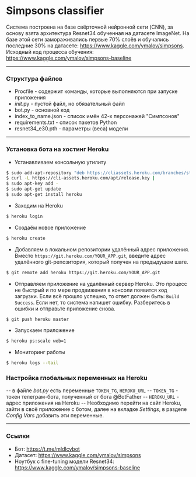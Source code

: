 # Simpsons classifier

Система построена на базе свёрточной нейронной сети (CNN), за основу взята архитектура Resnet34 обученная на датасете ImageNet. 
На базе этой сети замораживались первые 70% слоёв и обучались последние 30% на датасете: https://www.kaggle.com/ymalov/simpsons. 
Исходный код процесса обучения: https://www.kaggle.com/ymalov/simpsons-baseline

---

### Структура файлов
- Procfile - содержит команды, которые выполняются при запуске приложения
- _init_.py - пустой файл, но обязательный файл
- bot.py - основной код
- index_to_name.json - список имён 42-х персонажей "Симпсонов"
- requirements.txt - список пакетов Python
- resnet34_e30.pth - параметры (веса) модели

---

### Установка бота на хостинг Heroku
- Устанавливаем консольную утилиту
```sh
$ sudo add-apt-repository "deb https://cliassets.heroku.com/branches/stable/apt ./"
$ curl -L https://cli-assets.heroku.com/apt/release.key |
$ sudo apt-key add -
$ sudo apt-get update
$ sudo apt-get install heroku
```
- Заходим на Heroku
```sh
$ heroku login
```
- Создаём новое приложение
```sh
$ heroku create
```
- Добавляем в локальном репозитории удалённый адрес приложения. Вместо `https://git.heroku.com/YOUR_APP.git`, введите адрес удалённого git-репозитория, который получен на предыдущем шаге. 
```sh
$ git remote add heroku https://git.heroku.com/YOUR_APP.git
```
- Отправляем приложение на удалённый сервер Heroku. Это процесс не быстрый и по мере продвижения в консоли появится ход загрузки. Если всё прошло успешно, то ответ должен быть: `Build Success`. Если нет, то система напишет ошибку. Разберитесь в ошибки и отправьте приложение снова.
```sh
$ git push heroku master
```
- Запускаем приложение
```sh
$ heroku ps:scale web=1
```
- Мониторинг работы
```sh
$ heroku logs --tail
```

### Настройка глобальных переменных на Heroku

-- в файле _bot.py_ есть переменные `TOKEN_TG`, `HEROKU_URL`
-- `TOKEN_TG` - токен телеграм-бота, полученный от бота @BotFather
-- `HEROKU_URL` - адрес приложения на Heroku
-- Необходимо перейти на сайт Heroku, зайти в своё приложение с ботом, далее на вкладке _Settings_, в разделе _Config Vars_ добавить эти переменные.

---

### Ссылки
- Бот: https://t.me/mldlcvbot
- Датасет: https://www.kaggle.com/ymalov/simpsons
- Ноутбук с fine-tuning модели Resnet34: https://www.kaggle.com/ymalov/simpsons-baseline
